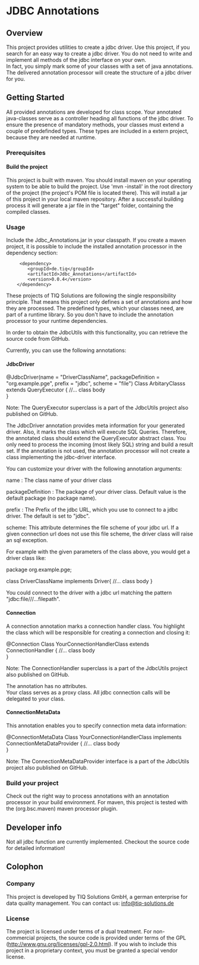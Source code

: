 # JDBC Annotations

## Overview

This project provides utilities to create a jdbc driver.
Use this project, if you search for an easy way to create a jdbc driver. You do not need to write and implement all methods of the jdbc interface on your own.	
In fact, you simply mark some of your classes with a set of java annotations. 
The delivered annotation processor will create the structure of a jdbc driver for you.  

## Getting Started

All provided annotations are developed for class scope. 
Your annotated java-classes serve as a controller heading all functions of the jdbc driver. 
To ensure the presence of mandatory methods, your classes must extend a couple of predefinded types.
These types are included in a extern project, because they are needed at runtime. 
 
### Prerequisites

#### Build the project
This project is built with maven. You should install maven on your operating system to be able to build the project. 
Use 'mvn -install' in the root directory of the project (the project's POM file is located there). This will install a jar of this project in your local maven repository.
After a successful building process it will generate a jar file in the "target" folder, containing the compiled classes.

### Usage 

Include the Jdbc_Annotations.jar in your classpath. 
If you create a maven project, it is possible to include the installed annotation processor in the dependency section:

		 <dependency>
			<groupId>de.tiq</groupId>
			<artifactId>Jdbc_Annotations</artifactId>
			<version>0.0.4</version>
		</dependency>

These projects of TIQ Solutions are following the single responsibility principle. That means this project only defines a set of annotations and how they are processed. 
The predefined types, which your classes need, are part of a runtime library. So you don't have to include the annotation processor to your runtime 
dependencies. 

In order to obtain the JdbcUtils with this functionality, you can retrieve the source code from GitHub.   

Currently, you can use the following annotations:

#### JdbcDriver

@JdbcDriver(name = "DriverClassName", packageDefinition = "org.example.pge", prefix = "jdbc", scheme = "file")
Class ArbitaryClasss extends QueryExecutor
{
	//... class body	
}

Note: The QueryExecutor superclass is a part of the JdbcUtils project also published on GitHub.

The JdbcDriver annotation provides meta information for your generated driver. Also, it marks the class which will execute SQL Queries.
Therefore, the annotated class should extend the QueryExecutor abstract class. 
You only need to process the incoming (most likely SQL) string and build a result set. 
If the annotation is not used, the annotation processor will not create a class implementing the jdbc-driver interface.

You can customize your driver with the following annotation arguments: 

name : The class name of your driver class

packageDefinition : The package of your driver class. Default value is the default package (no package name).

prefix : The Prefix of the jdbc URL, which you use to connect to a jdbc driver. The default is set to "jdbc".

scheme: This attribute determines the file scheme of your jdbc url. If a given connection url does not use this file scheme, 
		the driver class will raise an sql exception.
		
For example with the given parameters of the class above, you would get a driver class like:

package org.example.pge;

class DriverClassName implements Driver{
	//... class body 
}

You could connect to the driver with a jdbc url matching the pattern "jdbc:file///...filepath".

#### Connection

A connection annotation marks a connection handler class. You highlight the class which will be responsible for creating a connection and closing it:

@Connection
Class YourConnectionHandlerClass extends ConnectionHandler
{
	//... class body	
}

Note: The ConnectionHandler superclass is a part of the JdbcUtils project also published on GitHub. 

The annotation has no attributes.  
Your class serves as a proxy class. All jdbc connection calls will be delegated to your class. 

#### ConnectionMetaData

This annotation enables you to specify connection meta data information: 

@ConnectionMetaData
Class YourConnectionHandlerClass implements ConnectionMetaDataProvider
{
	//... class body	
}
 
Note: The ConnectionMetaDataProvider interface is a part of the JdbcUtils project also published on GitHub.
	
	
### Build your project

Check out the right way to process annotations with an annotation processor in your build environment. 
For maven, this project is tested with the (org.bsc.maven) maven processor plugin.  
		
## Developer info

Not all jdbc function are currently implemented. Checkout the source code for detailed information!

## Colophon		

### Company

This project is developed by TIQ Solutions GmbH, a german enterprise for data quality management.
You can contact us: info@tiq-solutions.de 

### License 

The project is licensed under terms of a dual treatment. For non-commercial projects, the source code is provided under terms of the GPL (http://www.gnu.org/licenses/gpl-2.0.html).
If you wish to include this project in a proprietary context, you must be granted a special vendor license.   